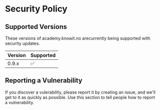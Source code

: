 # Security Policy

## Supported Versions

These versions of academy.knowit.no arecurrently being supported with security updates.

| Version | Supported          |
| ------- | ------------------ |
| 0.9.x   | :white_check_mark: |


## Reporting a Vulnerability

If you discover a vulerability, please report it by creating an issue, and we'll get to it as quickly as possible.
Use this section to tell people how to report a vulnerability.

